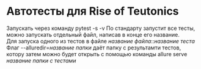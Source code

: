 # Автотесты для  Rise of Teutonics
Запускать через команду pytest -s -v
По стандарту запустит все тесты, можно запускать отдельный файл, написав в конце его название. <br/>
Для запуска одного из тестов в файле *название файла*::*название теста*<br/>
Флаг --alluredir=*название папки* даёт папку с результамти тестов, котору затем можно будет открыть с помощью команды allure serve *название папки с тестами*
